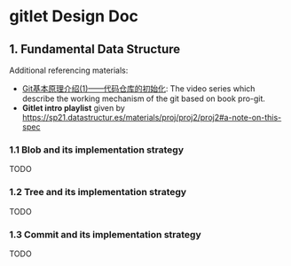 # gitlet Design Doc

## 1. Fundamental Data Structure

Additional referencing materials:

- [Git基本原理介绍(1)——代码仓库的初始化](https://www.bilibili.com/video/BV1TA411q75f): The video series which describe the working mechanism of the git based on book pro-git.
- **Gitlet intro playlist** given by https://sp21.datastructur.es/materials/proj/proj2/proj2#a-note-on-this-spec

### 1.1 Blob and its implementation strategy

TODO

### 1.2 Tree and its implementation strategy

TODO

### 1.3 Commit and its implementation strategy

TODO